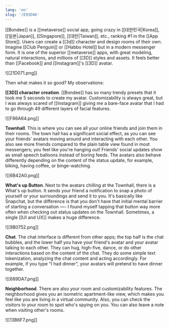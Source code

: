 ```yaml
---
lang: 'en'
slug: '/E93D46'
---
```


[[Bondee]] is a [[metaverse]] social app, going crazy in [[대한민국|Korea]], [[일본|Japan]], [[Singapore]], [[대만|Taiwan]], etc., ranking #1 in the [[App Store]]. Users can create a [[3d]] character and design rooms of their own. Imagine [[Club Penguin]] or [[Habbo Hotel]] but in a modern messenger form. It is one of the superior [[metaverse]] apps, with great modeling, natural interactions, and millions of [[3D]] styles and assets. It feels better than [[Facebook]] and [[Instagram]]'s [[3D]] avatar.

![[21D071.png]]

Then what makes it so good? My observations:

**[[3D]] character creation**. [[Bondee]] has so many trendy presets that it took me 5 seconds to create my avatar. Customizability is always great, but I was always scared of [[Instagram]] giving me a bare-face avatar that I had to go through 49 different layers of facial features.

![[F86A64.png]]

**Townhall**. This is where you can see all your online friends and join them in their rooms. The town hall has a significant social effect, as you can see your friends' avatars moving around and interacting with each other. You also see more friends compared to the plain table view found in most messengers; you feel like you're hanging out! Friends' social updates show as small speech balloons instead of boring feeds. The avatars also behave differently depending on the content of the status update, for example, biking, having coffee, or binge-watching.

![[6B42A0.png]]

**What's up Button**. Next to the avatars chilling at the Townhall, there is a What's up button. It sends your friend a notification to snap a photo of yourself or your surroundings and send it to you. It's basically like Snapchat, but the difference is that you don't have that initial mental barrier of starting a conversation —- I found myself tapping that button way more often when checking out status updates on the Townhall. Sometimes, a single [[UI and UX]] makes a huge difference.

![[9B0752.png]]

**Chat**. The chat interface is different from other apps; the top half is the chat bubbles, and the lower half you have your friend's avatar and your avatar talking to each other. They can hug, high-five, dance, or do other interactions based on the content of the chat. They do some simple text tokenization, analyzing the chat content and acting accordingly. For example, if you type "I had dinner", your avatars will pretend to have dinner together.

![[689DA7.png]]

**Neighborhood**. There are also your room and customizability features. The neighborhood gives you an isometric apartment-like view, which makes you feel like you are living in a virtual community. Also, you can check the visitors to your room to spot who's spying on you. You can also leave a note when visiting other's rooms.

![[13B6F7.png]]
